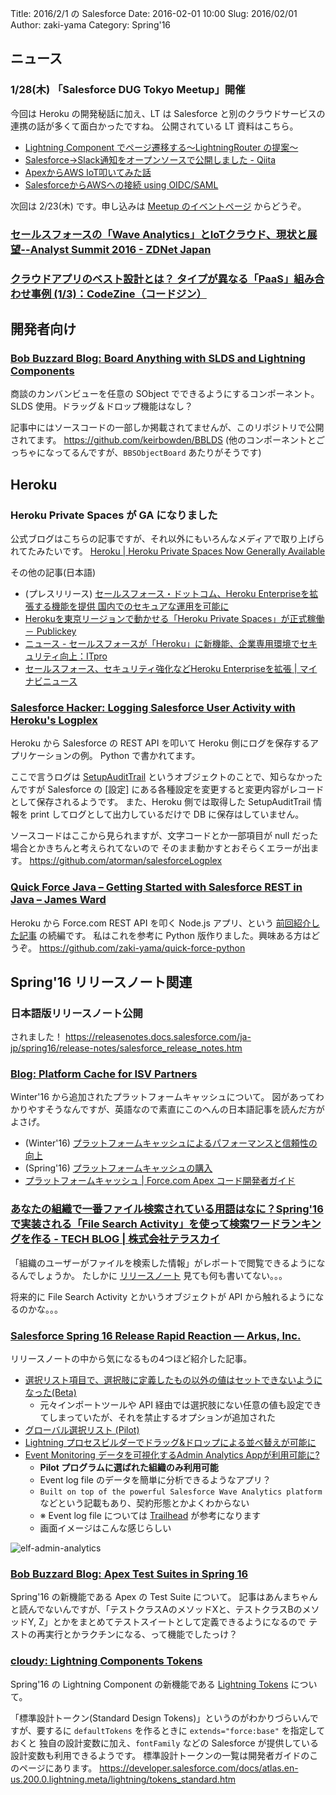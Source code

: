 Title: 2016/2/1 の Salesforce
Date: 2016-02-01 10:00
Slug: 2016/02/01
Author: zaki-yama
Category: Spring'16


## ニュース

### 1/28(木) 「Salesforce DUG Tokyo Meetup」開催

今回は Heroku の開発秘話に加え、LT は Salesforce と別のクラウドサービスの連携の話が多くて面白かったですね。
公開されている LT 資料はこちら。

- [Lightning Component でページ遷移する〜LightningRouter の提案〜](http://www.slideshare.net/a_kuratani/salesforce-dug-tokyo-meetup-2016)
- [Salesforce→Slack通知をオープンソースで公開しました - Qiita](http://qiita.com/atskimura/items/ea0c2b788afd8564276e)
- [ApexからAWS IoT叩いてみた話](http://www.slideshare.net/tzm_freedom/apexaws-iot)
- [SalesforceからAWSへの接続 using OIDC/SAML](http://www.slideshare.net/shinichitomita/salesforceaws-using-oidcsaml)

次回は 2/23(木) です。申し込みは [Meetup のイベントページ](http://www.meetup.com/ja-JP/Tokyo-Salesforce-Developer-Group/events/228445714/) からどうぞ。

### [セールスフォースの「Wave Analytics」とIoTクラウド、現状と展望--Analyst Summit 2016 - ZDNet Japan](http://japan.zdnet.com/article/35076337/)
### [クラウドアプリのベスト設計とは？ タイプが異なる「PaaS」組み合わせ事例 (1/3)：CodeZine（コードジン）](http://codezine.jp/article/detail/9169)


## 開発者向け




### [Bob Buzzard Blog: Board Anything with SLDS and Lightning Components](http://bobbuzzard.blogspot.jp/2016/01/board-anything-with-slds-and-lightning.html)

商談のカンバンビューを任意の SObject でできるようにするコンポーネント。
SLDS 使用。ドラッグ＆ドロップ機能はなし？

記事中にはソースコードの一部しか掲載されてませんが、このリポジトリで公開されてます。
https://github.com/keirbowden/BBLDS
(他のコンポーネントとごっちゃになってるんですが、`BBSObjectBoard` あたりがそうです)

## Heroku

### Heroku Private Spaces が GA になりました

公式ブログはこちらの記事ですが、それ以外にもいろんなメディアで取り上げられてたみたいです。
[Heroku | Heroku Private Spaces Now Generally Available](https://blog.heroku.com/archives/2016/1/26/heroku_private_spaces_are_now_generally_available_within_heroku_enterprise)

その他の記事(日本語)

- (プレスリリース) [セールスフォース・ドットコム、Heroku Enterpriseを拡張する機能を提供 国内でのセキュアな運用を可能に](http://www.salesforce.com/jp/company/news-press/press-releases/2016/01/160127.jsp)
- [Herokuを東京リージョンで動かせる「Heroku Private Spaces」が正式稼働 － Publickey](http://www.publickey1.jp/blog/16/herokuheroku_private_spaces.html)
- [ニュース - セールスフォースが「Heroku」に新機能、企業専用環境でセキュリティ向上：ITpro](http://itpro.nikkeibp.co.jp/atcl/news/16/012800294/?utm_source=twitterfeed&utm_medium=twitter)
- [セールスフォース、セキュリティ強化などHeroku Enterpriseを拡張 | マイナビニュース](http://news.mynavi.jp/news/2016/01/28/396/)


### [Salesforce Hacker: Logging Salesforce User Activity with Heroku's Logplex](http://www.salesforcehacker.com/2016/01/logging-salesforce-user-activity-with.html)

Heroku から Salesforce の REST API を叩いて Heroku 側にログを保存するアプリケーションの例。
Python で書かれてます。

ここで言うログは [SetupAuditTrail](https://developer.salesforce.com/docs/atlas.en-us.api.meta/api/sforce_api_objects_setupaudittrail.htm) というオブジェクトのことで、知らなかったんですが Salesforce の [設定] にある各種設定を変更すると変更内容がレコードとして保存されるようです。
また、Heroku 側では取得した SetupAuditTrail 情報を print してログとして出力しているだけで DB に保存はしていません。

ソースコードはここから見られますが、文字コードとか一部項目が null だった場合とかきちんと考えられてないので
そのまま動かすとおそらくエラーが出ます。
https://github.com/atorman/salesforceLogplex


### [Quick Force Java – Getting Started with Salesforce REST in Java – James Ward](http://www.jamesward.com/2016/01/26/quick-force-java-getting-started-with-salesforce-rest-in-java)

Heroku から Force.com REST API を叩く Node.js アプリ、という [前回紹介した記事](http://www.jamesward.com/2016/01/13/salesforce-rest-apis-from-zero-to-cloud-to-local-dev-in-minutes) の続編です。
私はこれを参考に Python 版作りました。興味ある方はどうぞ。
https://github.com/zaki-yama/quick-force-python


## Spring'16 リリースノート関連

### 日本語版リリースノート公開

されました！
https://releasenotes.docs.salesforce.com/ja-jp/spring16/release-notes/salesforce_release_notes.htm

### [Blog: Platform Cache for ISV Partners](https://partners.salesforce.com/partnerNews?id=a033000000Fns3jAAB&utm_content=buffered989&utm_medium=social&utm_source=twitter.com&utm_campaign=buffer)

Winter'16 から追加されたプラットフォームキャッシュについて。
図があってわかりやすそうなんですが、英語なので素直にこのへんの日本語記事を読んだ方がよさげ。

- (Winter'16) [プラットフォームキャッシュによるパフォーマンスと信頼性の向上](https://releasenotes.docs.salesforce.com/ja-jp/winter16/release-notes/rn_apex_platform_cache.htm)
- (Spring'16) [プラットフォームキャッシュの購入](https://releasenotes.docs.salesforce.com/ja-jp/spring16/release-notes/rn_apex_platform_cache_purchase.htm)
- [プラットフォームキャッシュ | Force.com Apex コード開発者ガイド](https://developer.salesforce.com/docs/atlas.ja-jp.198.0.apexcode.meta/apexcode/apex_cache_namespace_overview.htm)


### [あなたの組織で一番ファイル検索されている用語はなに？Spring'16で実装される「File Search Activity」を使って検索ワードランキングを作る - TECH BLOG | 株式会社テラスカイ](http://www.terrasky.co.jp/blog/2016/160127_001563.php)

「組織のユーザーがファイルを検索した情報」がレポートで閲覧できるようになるんでしょうか。
たしかに [リリースノート](https://releasenotes.docs.salesforce.com/ja-jp/spring16/release-notes/rn_search_file_activity_report.htm) 見ても何も書いてない。。。

将来的に File Search Activity とかいうオブジェクトが API から触れるようになるのかな。。。

### [Salesforce Spring 16 Release Rapid Reaction — Arkus, Inc.](http://www.arkusinc.com/archive/2016/salesforce-spring-16-release-rapid-reaction)

リリースノートの中から気になるもの4つほど紹介した記事。

- [選択リスト項目で、選択肢に定義したもの以外の値はセットできないようになった(Beta)](http://docs.releasenotes.salesforce.com/en-us/spring16/release-notes/rn_forcecom_general_restricted_picklists_beta.htm)
    - 元々インポートツールや API 経由では選択肢にない任意の値も設定できてしまっていたが、それを禁止するオプションが追加された
- [グローバル選択リスト (Pilot)](http://docs.releasenotes.salesforce.com/en-us/spring16/release-notes/rn_forcecom_general_global_picklists_open_pilot.htm)
- [Lightning プロセスビルダーでドラッグ&ドロップによる並べ替えが可能に](http://docs.releasenotes.salesforce.com/en-us/spring16/release-notes/rn_forcecom_process_reorder_criteria.htm)
- [Event Monitoring データを可視化するAdmin Analytics Appが利用可能に?](http://docs.releasenotes.salesforce.com/en-us/spring16/release-notes/rn_forcecom_monitoring_wave.htm)
    - **Pilot プログラムに選ばれた組織のみ利用可能**
    - Event log file のデータを簡単に分析できるようなアプリ？
    - `Built on top of the powerful Salesforce Wave Analytics platform` などという記載もあり、契約形態とかよくわからない
    - ※ Event log file については [Trailhead](https://developer.salesforce.com/trailhead/ja/module/event_monitoring) が参考になります
    - 画面イメージはこんな感じらしい

![elf-admin-analytics]({filename}/images/2016-02-01/elf-admin-analytics.png)

### [Bob Buzzard Blog: Apex Test Suites in Spring 16](http://bobbuzzard.blogspot.co.uk/2016/01/test-suites-in-spring-16.html)

Spring'16 の新機能である Apex の Test Suite について。
記事はあんまちゃんと読んでないんですが、「テストクラスAのメソッドXと、テストクラスBのメソッドY, Z」とかをまとめてテストスイートとして定義できるようになるので
テストの再実行とかラクチンになる、って機能でしたっけ？

### [cloudy: Lightning Components Tokens](http://cloudyworlds.blogspot.jp/2016/01/lightning-components-tokens.html)

Spring'16 の Lightning Component の新機能である [Lightning Tokens](https://releasenotes.docs.salesforce.com/ja-jp/spring16/release-notes/rn_lightning_design_tokens.htm) について。

「標準設計トークン(Standard Design Tokens)」というのがわかりづらいんですが、要するに `defaultTokens` を作るときに `extends="force:base"` を指定しておくと
独自の設計変数に加え、`fontFamily` などの Salesforce が提供している設計変数も利用できるようです。
標準設計トークンの一覧は開発者ガイドのこのページにあります。
https://developer.salesforce.com/docs/atlas.en-us.200.0.lightning.meta/lightning/tokens_standard.htm


